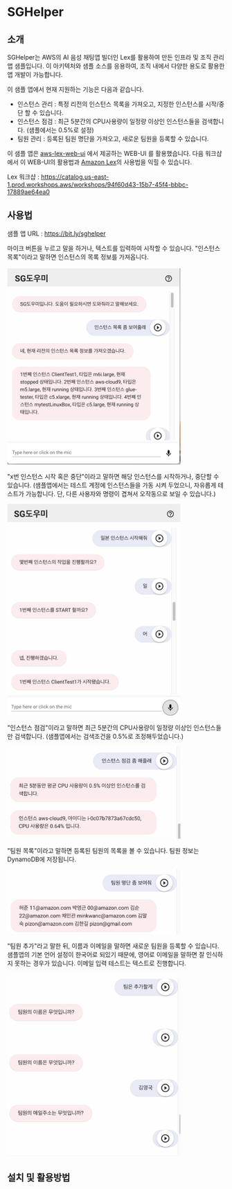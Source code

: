 # SGHelper

## 소개
SGHelper는 AWS의 AI 음성 채팅앱 빌더인 Lex를 활용하여 만든 인프라 및 조직 관리 앱 샘플입니다. 
이 아키텍처와 샘플 소스를 응용하여, 조직 내에서 다양한 용도로 활용한 앱 개발이 가능합니다.

이 샘플 앱에서 현재 지원하는 기능은 다음과 같습니다.
- 인스턴스 관리 : 특정 리전의 인스턴스 목록을 가져오고, 지정한 인스턴스를 시작/중단 할 수 있습니다.
- 인스턴스 점검 : 최근 5분간의 CPU사용량이 일정량 이상인 인스턴스들을 검색합니다. (샘플에서는 0.5%로 설정)
- 팀원 관리 : 등록된 팀원 명단을 가져오고, 새로운 팀원을 등록할 수 있습니다.

이 샘플 앱은 [aws-lex-web-ui](https://github.com/aws-samples/aws-lex-web-ui) 에서 제공하는 WEB-UI 를 활용했습니다.
다음 워크샵에서 이 WEB-UI의 활용법과 [Amazon Lex](https://aws.amazon.com/ko/lex/)의 사용법을 익힐 수 있습니다.

Lex 워크샵 : https://catalog.us-east-1.prod.workshops.aws/workshops/94f60d43-15b7-45f4-bbbc-17889ae64ea0

## 사용법

샘플 앱 URL : https://bit.ly/sghelper

마이크 버튼을 누르고 말을 하거나, 텍스트를 입력하여 시작할 수 있습니다.
"인스턴스 목록"이라고 말하면 인스턴스의 목록 정보를 가져옵니다.
<br><br>
<img src="images/screen1.png" width="400"/>

"x번 인스턴스 시작 혹은 중단"이라고 말하면 해당 인스턴스를 시작하거나, 중단할 수 있습니다.
(샘플앱에서는 테스트 계정에 인스턴스들을 가동 시켜 두었으니, 자유롭게 테스트가 가능합니다. 단, 다른 사용자와 명령이 겹쳐서 오작동으로 보일 수 있습니다.)

<img src="images/screen2.png" width="400"/>

"인스턴스 점검"이라고 말하면 최근 5분간의 CPU사용량이 일정량 이상인 인스턴스들만 검색합니다. (샘플앱에서는 검색조건을 0.5%로 조정해두었습니다.) 

<img src="images/screen3.png" width="400"/>

"팀원 목록"이라고 말하면 등록된 팀원의 목록을 볼 수 있습니다. 팀원 정보는 DynamoDB에 저장됩니다.

<img src="images/screen4.png" width="400"/>

"팀원 추가"라고 말한 뒤, 이름과 이메일을 말하면 새로운 팀원을 등록할 수 있습니다. 샘플앱의 기본 언어 설정이 한국어로 되있기 때문에, 영어로 이메일을 말하면 잘 인식하지 못하는 경우가 있습니다. 이메일 입력 테스트는 텍스트로 진행합니다.

<img src="images/screen5.png" width="400"/>


## 설치 및 활용방법
